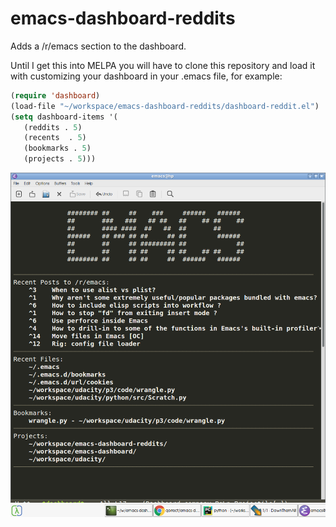 # emacs-dashboard-reddits
Adds a /r/emacs section to the dashboard.

Until I get this into MELPA you will have to clone this repository and load it with customizing your dashboard in your .emacs file, for example: 
```lisp
(require 'dashboard)
(load-file "~/workspace/emacs-dashboard-reddits/dashboard-reddit.el")
(setq dashboard-items '(
   (reddits . 5)
   (recents  . 5)
   (bookmarks . 5)
   (projects . 5)))
```


![Screenshot](screenshot.png?raw=true "Screenshot")
